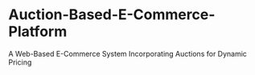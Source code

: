# Auction-Based-E-Commerce-Platform
A Web-Based E-Commerce System Incorporating Auctions for Dynamic Pricing
